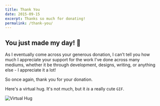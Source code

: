 ```yaml
---
title: Thank You
date: 2015-09-15
excerpt: Thanks so much for donating!
permalink: /thank-you/
---
```


## You just made my day! 🎉

As I eventually come across your generous donation, I can’t tell you how much I appreciate your support for the work I've done across many mediums, whether it be through development, designs, writing, or anything else - I appreciate it a lot!

So once again, thank you for your donation.

Here's a virtual hug. It's not much, but it *is* a really cute `GIF`.

![Virtual Hug](https://www.quick-break.net/c/2013/05/08/Send_virtual_hug.gif)